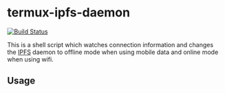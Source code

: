 # termux-ipfs-daemon

[![Build Status](https://travis-ci.org/facted-net/termux-ipfs-daemon.svg?branch=master)](https://travis-ci.org/facted-net/termux-ipfs-daemon)

This is a shell script which watches connection information and changes the [IPFS](https://ipfs.io) daemon to offline mode when using mobile data and online mode when using wifi.

## Usage
